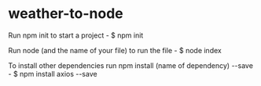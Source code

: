 # weather-to-node

Run npm init to start a project - $ npm init 

Run node (and the name of your file) to run the file - $ node index

To install other dependencies run npm install (name of dependency) --save - $ npm install axios --save
